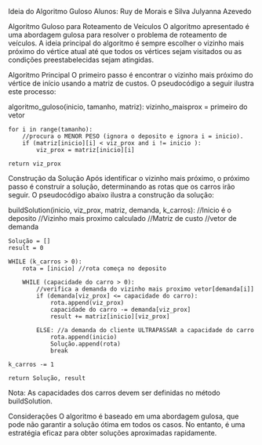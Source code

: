 Ideia do Algoritmo Guloso
Alunos: Ruy de Morais e Silva
        Julyanna Azevedo

Algoritmo Guloso para Roteamento de Veículos
O algoritmo apresentado é uma abordagem gulosa para resolver o problema de roteamento de veículos. A ideia principal do algoritmo é sempre escolher o vizinho mais próximo do vértice atual até que todos os vértices sejam visitados ou as condições preestabelecidas sejam atingidas.

Algoritmo Principal
O primeiro passo é encontrar o vizinho mais próximo do vértice de início usando a matriz de custos. O pseudocódigo a seguir ilustra este processo:

algoritmo_guloso(inicio, tamanho, matriz):
	vizinho_maisprox = primeiro do vetor

	for i in range(tamanho):
		//procura o MENOR PESO (ignora o deposito e ignora i = inicio).
		if (matriz[inicio][i] < viz_prox and i != inicio ):
			viz_prox = matriz[inicio][i]

	return viz_prox

Construção da Solução
Após identificar o vizinho mais próximo, o próximo passo é construir a solução, determinando as rotas que os carros irão seguir. O pseudocódigo abaixo ilustra a construção da solução:


buildSolution(inicio, viz_prox, matriz, demanda, k_carros):
	//Inicio é o deposito
	//Vizinho mais proximo calculado
	//Matriz de custo
	//vetor de demanda

	Solução = []
	result = 0

	WHILE (k_carros > 0): 
		rota = [inicio] //rota começa no deposito

		WHILE (capacidade do carro > 0):
			//verifica a demanda do vizinho mais proximo vetor[demanda[i]]
			if (demanda[viz_prox] <= capacidade do carro):
				rota.append(viz_prox)
				capacidade do carro -= demanda[viz_prox]
				result += matriz[inicio][viz_prox]

			ELSE: //a demanda do cliente ULTRAPASSAR a capacidade do carro
				rota.append(inicio)
				Solução.append(rota)
				break 

	k_carros -= 1

	return Solução, result
Nota: As capacidades dos carros devem ser definidas no método buildSolution.

Considerações
O algoritmo é baseado em uma abordagem gulosa, que pode não garantir a solução ótima em todos os casos. No entanto, é uma estratégia eficaz para obter soluções aproximadas rapidamente.